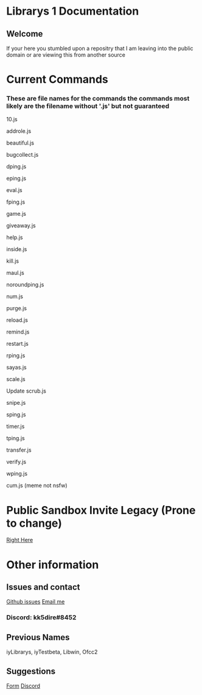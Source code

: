# Librarys 1 Documentation
## Welcome 
If your here you stumbled upon a repositry that I am leaving into the public domain or are viewing this from another source

# Current Commands 
### These are file names for the commands the commands most likely are the filename without '.js' but not guaranteed
10.js


addrole.js

beautiful.js


bugcollect.js

dping.js

eping.js

eval.js

fping.js

game.js

giveaway.js

help.js

inside.js

kill.js

maul.js

noroundping.js

num.js

purge.js

reload.js

remind.js

restart.js

rping.js

sayas.js

scale.js


Update scrub.js

snipe.js

sping.js

timer.js

tping.js

transfer.js

verify.js

wping.js

cum.js (meme not nsfw)
# Public Sandbox Invite Legacy (Prone to change)
[Right Here](https://discord.com/api/oauth2/authorize?client_id=843782098396381194&permissions=0&scope=bot)

# Other information 
## Issues and contact
[Github issues](https://github.com/kk5dire/Librays1)
[Email me](mailto:contact@anotherkk5dire.web.app&cc=kk5dire@gmail.com)
### Discord: kk5dire#8452
## Previous Names
iyLibrarys, iyTestbeta, Libwin, Ofcc2
## Suggestions 
[Form](https://kk5.page.link/contact)
[Discord](https://kk5.page.link/la4)
